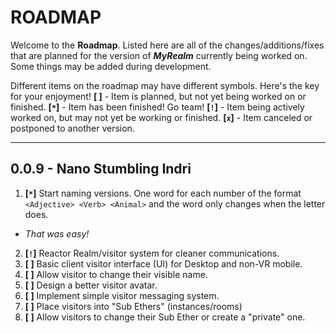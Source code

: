 # ROADMAP

Welcome to the **Roadmap**. Listed here are all of the changes/additions/fixes that are planned for the version of **_MyRealm_** currently being worked on. Some things may be added during development.

Different items on the roadmap may have different symbols. Here's the key for your enjoyment!
**[ ]** - Item is planned, but not yet being worked on or finished.
**[`*`]** - Item has been finished! Go team!
**[`!`]** - Item being actively worked on, but may not yet be working or finished.
**[`x`]** - Item canceled or postponed to another version.

---
## 0.0.9 - Nano Stumbling Indri
1. **[`*`]** Start naming versions. One word for each number of the format `<Adjective> <Verb> <Animal>` and the word only changes when the letter does.
* _That was easy!_
2. **[`!`]** Reactor Realm/visitor system for cleaner communications.
3. **[ ]** Basic client visitor interface (UI) for Desktop and non-VR mobile.
4. **[ ]** Allow visitor to change their visible name.
5. **[ ]** Design a better visitor avatar.
6. **[ ]** Implement simple visitor messaging system.
7. **[ ]** Place visitors into "Sub Ethers" (instances/rooms)
8. **[ ]** Allow visitors to change their Sub Ether or create a "private" one.